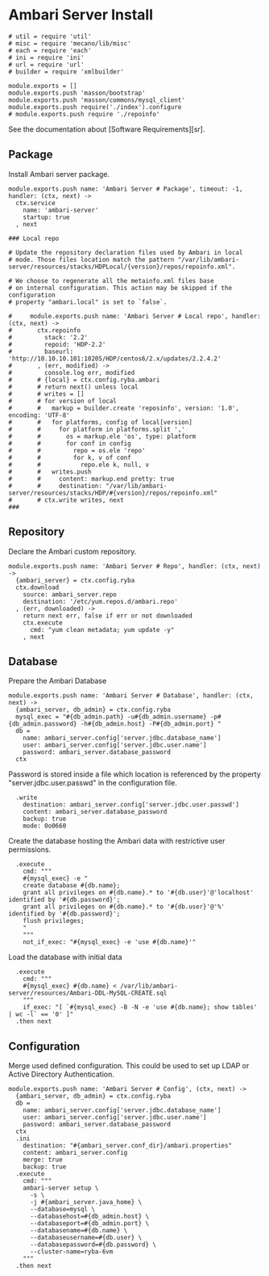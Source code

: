 # Ambari Server Install

    # util = require 'util'
    # misc = require 'mecano/lib/misc'
    # each = require 'each'
    # ini = require 'ini'
    # url = require 'url'
    # builder = require 'xmlbuilder'
     
    module.exports = []
    module.exports.push 'masson/bootstrap'
    module.exports.push 'masson/commons/mysql_client'
    module.exports.push require('./index').configure
    # module.exports.push require './repoinfo'
 
See the documentation about [Software Requirements][sr].

## Package

Install Ambari server package.

    module.exports.push name: 'Ambari Server # Package', timeout: -1, handler: (ctx, next) ->
      ctx.service
        name: 'ambari-server'
        startup: true
      , next
 
    ### Local repo
     
    # Update the repository declaration files used by Ambari in local 
    # mode. Those files location match the pattern "/var/lib/ambari-server/resources/stacks/HDPLocal/{version}/repos/repoinfo.xml".
     
    # We choose to regenerate all the metainfo.xml files base 
    # on internal configuration. This action may be skipped if the configuration
    # property "ambari.local" is set to `false`.

    #     module.exports.push name: 'Ambari Server # Local repo', handler: (ctx, next) ->
    #       ctx.repoinfo
    #         stack: '2.2'
    #         repoid: 'HDP-2.2'
    #         baseurl: 'http://10.10.10.101:10205/HDP/centos6/2.x/updates/2.2.4.2'
    #       , (err, modified) ->
    #         console.log err, modified
    #       # {local} = ctx.config.ryba.ambari
    #       # return next() unless local
    #       # writes = []
    #       # for version of local
    #       #   markup = builder.create 'reposinfo', version: '1.0', encoding: 'UTF-8'
    #       #   for platforms, config of local[version]
    #       #     for platform in platforms.split ','
    #       #       os = markup.ele 'os', type: platform
    #       #       for conf in config
    #       #         repo = os.ele 'repo'
    #       #         for k, v of conf
    #       #           repo.ele k, null, v
    #       #   writes.push
    #       #     content: markup.end pretty: true
    #       #     destination: "/var/lib/ambari-server/resources/stacks/HDP/#{version}/repos/repoinfo.xml"
    #       # ctx.write writes, next
    ###

## Repository

Declare the Ambari custom repository.

    module.exports.push name: 'Ambari Server # Repo', handler: (ctx, next) ->
      {ambari_server} = ctx.config.ryba
      ctx.download
        source: ambari_server.repo
        destination: '/etc/yum.repos.d/ambari.repo'
      , (err, downloaded) ->
        return next err, false if err or not downloaded
        ctx.execute
          cmd: "yum clean metadata; yum update -y"
        , next

## Database

Prepare the Ambari Database

    module.exports.push name: 'Ambari Server # Database', handler: (ctx, next) ->
      {ambari_server, db_admin} = ctx.config.ryba
      mysql_exec = "#{db_admin.path} -u#{db_admin.username} -p#{db_admin.password} -h#{db_admin.host} -P#{db_admin.port} "
      db =
        name: ambari_server.config['server.jdbc.database_name']
        user: ambari_server.config['server.jdbc.user.name']
        password: ambari_server.database_password
      ctx

Password is stored inside a file which location is referenced by the property
"server.jdbc.user.passwd" in the configuration file.

      .write
        destination: ambari_server.config['server.jdbc.user.passwd']
        content: ambari_server.database_password
        backup: true
        mode: 0o0660

Create the database hosting the Ambari data with restrictive user permissions.

      .execute
        cmd: """
        #{mysql_exec} -e "
        create database #{db.name};
        grant all privileges on #{db.name}.* to '#{db.user}'@'localhost' identified by '#{db.password}';
        grant all privileges on #{db.name}.* to '#{db.user}'@'%' identified by '#{db.password}';
        flush privileges;
        "
        """
        not_if_exec: "#{mysql_exec} -e 'use #{db.name}'"

Load the database with initial data

      .execute
        cmd: """
        #{mysql_exec} #{db.name} < /var/lib/ambari-server/resources/Ambari-DDL-MySQL-CREATE.sql
        """
        if_exec: "[ `#{mysql_exec} -B -N -e 'use #{db.name}; show tables' | wc -l` == '0' ]"
      .then next
 
## Configuration

Merge used defined configuration. This could be used to set up 
LDAP or Active Directory Authentication.

    module.exports.push name: 'Ambari Server # Config', (ctx, next) ->
      {ambari_server, db_admin} = ctx.config.ryba
      db =
        name: ambari_server.config['server.jdbc.database_name']
        user: ambari_server.config['server.jdbc.user.name']
        password: ambari_server.database_password
      ctx
      .ini
        destination: "#{ambari_server.conf_dir}/ambari.properties"
        content: ambari_server.config
        merge: true
        backup: true
      .execute
        cmd: """
        ambari-server setup \
          -s \
          -j #{ambari_server.java_home} \
          --database=mysql \
          --databasehost=#{db_admin.host} \
          --databaseport=#{db_admin.port} \
          --databasename=#{db.name} \
          --databaseusername=#{db.user} \
          --databasepassword=#{db.password} \
          --cluster-name=ryba-6vm
        """
      .then next